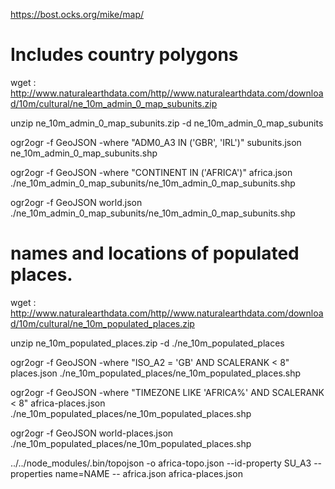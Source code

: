 https://bost.ocks.org/mike/map/

# Includes country polygons
wget : http://www.naturalearthdata.com/http//www.naturalearthdata.com/download/10m/cultural/ne_10m_admin_0_map_subunits.zip

unzip ne_10m_admin_0_map_subunits.zip -d ne_10m_admin_0_map_subunits

ogr2ogr  -f GeoJSON -where "ADM0_A3 IN ('GBR', 'IRL')" subunits.json ne_10m_admin_0_map_subunits.shp

ogr2ogr  -f GeoJSON -where "CONTINENT IN ('AFRICA')" africa.json ./ne_10m_admin_0_map_subunits/ne_10m_admin_0_map_subunits.shp


ogr2ogr  -f GeoJSON world.json ./ne_10m_admin_0_map_subunits/ne_10m_admin_0_map_subunits.shp



# names and locations of populated places.
wget : http://www.naturalearthdata.com/http//www.naturalearthdata.com/download/10m/cultural/ne_10m_populated_places.zip

unzip ne_10m_populated_places.zip -d ./ne_10m_populated_places

ogr2ogr  -f GeoJSON -where "ISO_A2 = 'GB' AND SCALERANK < 8" places.json ./ne_10m_populated_places/ne_10m_populated_places.shp

ogr2ogr  -f GeoJSON -where "TIMEZONE LIKE 'AFRICA%' AND SCALERANK < 8" africa-places.json ./ne_10m_populated_places/ne_10m_populated_places.shp

ogr2ogr  -f GeoJSON world-places.json ./ne_10m_populated_places/ne_10m_populated_places.shp

../../node_modules/.bin/topojson  -o africa-topo.json --id-property SU_A3 --properties name=NAME  -- africa.json africa-places.json
